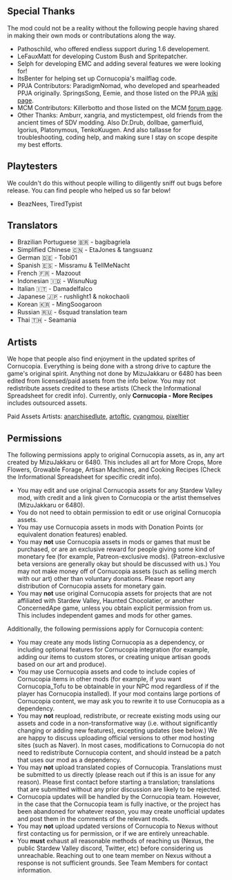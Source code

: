 ﻿## Special Thanks
The mod could not be a reality without the following people having shared in making their own mods or contributations along the way.

* Pathoschild, who offered endless support during 1.6 developement.
* LeFauxMatt for developing Custom Bush and Spritepatcher.
* Selph for developing EMC and adding several features we were looking for!
* ItsBenter for helping set up Cornucopia's mailflag code.
* PPJA Contributors: ParadigmNomad, who developed and spearheaded PPJA originally. SpringsSong, Eemie, and those listed on the PPJA [wiki page](https://github.com/paradigmnomad/PPJA/wiki/Artist-Credits).
* MCM Contributors: Killerbotto and those listed on the MCM [forum page](https://community.playstarbound.com/threads/more-crops-mod-even-more-crops-mod-updated-20-04.111944/).
* Other Thanks: Amburr, xangria, and mystictempest, old friends from the ancient times of SDV modding. Also Dr.Drub, dollbae, gamerfluid, Igorius, Platonymous, TenkoKuugen. And also tallasse for troubleshooting, coding help, and making sure I stay on scope despite my best efforts.

## Playtesters
We couldn't do this without people willing to diligently sniff out bugs before release. You can find people who helped us so far below!

* BeazNees, TiredTypist

## Translators

* Brazilian Portuguese 🇧🇷 - bagibagriela
* Simplified Chinese 🇨🇳 - EtaJones & tangsuanz
* German 🇩🇪 - Tobi01
* Spanish 🇪🇸 - Missramu﻿ & TellMeNacht
* French 🇫🇷  - Mazoout
* Indonesian 🇮🇩 - WisnuNug
* Italian 🇮🇹 - Damadelfalco
* Japanese 🇯🇵 - rushlight1 & nokochaoli
* Korean 🇰🇷 - MingSoogaroon
* Russian ﻿🇷🇺 - 6squad translation team
* Thai 🇹🇭 - Seamania

## Artists
We hope that people also find enjoyment in the updated sprites of Cornucopia. Everything is being done with a strong drive to capture the game's original spirit. Anything not done by MizuJakkaru or 6480 has been edited from licensed/paid assets from the info below. You may not redistribute assets credited to these artists (Check the Informational Spreadsheet for credit info). Currently, only **Cornucopia - More Recipes** includes outsourced assets.

Paid Assets Artists: [anarchisedlute](https://anarchisedlute.itch.io/), [artoftic](https://artoftic.itch.io/), [cyangmou](https://cyangmou.itch.io/), [pixeltier](https://pixeltier.itch.io/)

## Permissions
The following permissions apply to original Cornucopia assets, as in, any art created by MizuJakkaru or 6480. This includes all art for More Crops, More Flowers, Growable Forage, Artisan Machines, and Cooking Recipes (Check the Informational Spreadsheet for specific credit info).

* You may edit and use original Cornucopia assets for any Stardew Valley mod, with credit and a link given to Cornucopia or the artist themselves (MizuJakkaru or 6480).
* You do not need to obtain permission to edit or use original Cornucopia assets.
* You may use Cornucopia assets in mods with Donation Points (or equivalent donation features) enabled.
* You may **not** use Cornucopia assets in mods or games that must be purchased, or are an exclusive reward for people giving some kind of monetary fee (for example, Patreon-exclusive mods). (Patreon-exclusive beta versions are generally okay but should be discussed with us.) You may not make money off of Cornucopia assets (such as selling merch with our art) other than voluntary donations. Please report any distribution of Cornucopia assets for monetary gain.
* You may **not** use original Cornucopia assets for projects that are not affiliated with Stardew Valley, Haunted Chocolatier, or another ConcernedApe game, unless you obtain explicit permission from us. This includes independent games and mods for other games.

Additionally, the following permissions apply for Cornucopia content:
* You may create any mods listing Cornucopia as a dependency, or including optional features for Cornucopia integration (for example, adding our items to custom stores, or creating unique artisan goods based on our art and produce).
* You may use Cornucopia assets and code to include copies of Cornucopia items in other mods (for example, if you want Cornucopia_Tofu to be obtainable in your NPC mod regardless of if the player has Cornucopia installed). If your mod contains large portions of Cornucopia content, we may ask you to rewrite it to use Cornucopia as a dependency.
* You may **not** reupload, redistribute, or recreate existing mods using our assets and code in a non-transformative way (i.e. without significantly changing or adding new features), excepting updates (see below.) We are happy to discuss uploading official versions to other mod hosting sites (such as Naver). In most cases, modifications to Cornucopia do not need to redistribute Cornucopia content, and should instead be a patch that uses our mod as a dependency.
* You may **not** upload translated copies of Cornucopia. Translations must be submitted to us directly (please reach out if this is an issue for any reason). Please first contact before starting a translation; translations that are submitted without any prior discussion are likely to be rejected.
* Cornucopia updates will be handled by the Cornucopia team. However, in the case that the Cornucopia team is fully inactive, or the project has been abandoned for whatever reason, you may create unofficial updates and post them in the comments of the relevant mods.
* You may **not** upload updated versions of Cornucopia to Nexus without first contacting us for permission, or if we are entirely unreachable.
* You **must** exhaust all reasonable methods of reaching us (Nexus, the public Stardew Valley discord, Twitter, etc) before considering us unreachable. Reaching out to one team member on Nexus without a response is not sufficient grounds. See Team Members for contact information.
